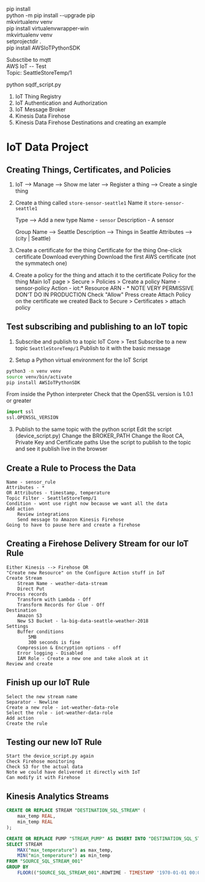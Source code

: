 pip install  
python -m pip install --upgrade pip  
mkvirtualenv venv  
pip install virtualenvwrapper-win  
mkvirtualenv venv  
setprojectdir .  
pip install AWSIoTPythonSDK  
  
Subsctibe to mqtt  
AWS IoT -- Test  
Topic: SeattleStoreTemp/1  

python sqdf_script.py  
  
  
  
1. IoT Thing Registry
2. IoT Authentication and Authorization
3. IoT Message Broker
4. Kinesis Data Firehose
5. Kinesis Data Firehose Destinations and creating an example


# IoT Data Project

## Creating Things, Certificates, and Policies

1. IoT --> Manage --> Show me later --> Register a thing --> Create a single thing
2. Create a thing called `store-sensor-seattle1`
    Name it `store-sensor-seattle1`

    Type --> Add a new type
        Name - `sensor`
        Description - A sensor
    
    Group 
        Name --> Seattle
        Description --> Things in Seattle
        Attributes --> (city | Seattle)

3. Create a certificate for the thing
    Certificate for the thing
        One-click certificate
        Download everything
        Download the first AWS certificate (not the symmatech one)

4. Create a policy for the thing and attach it to the certificate
    Policy for the thing
        Main IoT page > Secure > Policies > Create a policy
        Name - sensor-policy
        Action - iot:*
        Resource ARN - *
            NOTE VERY PERMISSIVE DON'T DO IN PRODUCTION
        Check "Allow"
        Press create
    Attach Policy on the certificate we created
        Back to Secure > Certificates > attach policy

## Test subscribing and publishing to an IoT topic
    
1. Subscribe and publish to a topic
    IoT Core > Test
    Subscribe to a new topic `SeattleStoreTemp/1`
    Publish to it with the basic message

2. Setup a Python virtual environment for the IoT Script

```bash
python3 -m venv venv
source venv/bin/activate
pip install AWSIoTPythonSDK
```

From inside the Python interpreter Check that the OpenSSL version is 1.0.1 or greater
```python
import ssl
ssl.OPENSSL_VERSION
```

3. Publish to the same topic with the python script
    Edit the script (device_script.py)
        Change the BROKER_PATH
        Change the Root CA, Private Key and Certificate paths
    Use the script to publish to the topic and see it publish live in the browser

## Create a Rule to Process the Data
    Name - sensor_rule
    Attributes - *
    OR Attributes - timestamp, temperature
    Topic Filter - SeattleStoreTemp/1
    Condition - wont use right now because we want all the data
    Add action
        Review integrations
        Send message to Amazon Kinesis Firehose
    Going to have to pause here and create a firehose 


## Creating a Firehose Delivery Stream for our IoT Rule
    Either Kinesis --> Firehose OR
    "Create new Resource" on the Configure Action stuff in IoT
    Create Stream
        Stream Name - weather-data-stream
        Direct Put
    Process records 
        Transform with Lambda - Off
        Transform Records for Glue - Off
    Destination 
        Amazon S3
        New S3 Bucket - la-big-data-seattle-weather-2018
    Settings 
        Buffer conditions 
            5MB
            300 seconds is fine
        Compression & Encryption options - off
        Error logging - Disabled
        IAM Role - Create a new one and take alook at it
    Review and create

## Finish up our IoT Rule
    Select the new stream name
    Separator - Newline
    Create a new role - iot-weather-data-role
    Select the role - iot-weather-data-role
    Add action
    Create the rule

## Testing our new IoT Rule
    Start the device_script.py again
    Check Firehose monitoring
    Check S3 for the actual data
    Note we could have delivered it directly with IoT
    Can modify it with Firehose


## Kinesis Analytics Streams

```sql
CREATE OR REPLACE STREAM "DESTINATION_SQL_STREAM" (
    max_temp REAL,
    min_temp REAL
);

CREATE OR REPLACE PUMP "STREAM_PUMP" AS INSERT INTO "DESTINATION_SQL_STREAM"
SELECT STREAM   
    MAX("max_temperature") as max_temp,
    MIN("min_temperature") as min_temp
FROM "SOURCE_SQL_STREAM_001"
GROUP BY 
    FLOOR(("SOURCE_SQL_STREAM_001".ROWTIME - TIMESTAMP '1970-01-01 00:00:00') SECOND / 10 TO SECOND);
```
